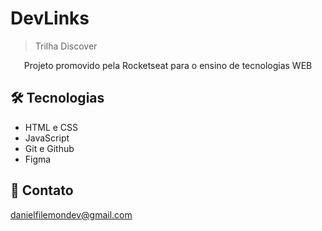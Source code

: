 # DevLinks

> Trilha Discover

<p align="center">Projeto promovido pela Rocketseat para o ensino de tecnologias WEB</p>

<p align="center">
    <a href=""></a>
</p>

## 🛠 Tecnologias

- HTML e CSS
- JavaScript
- Git e Github
- Figma

## 💜 Contato

danielfilemondev@gmail.com